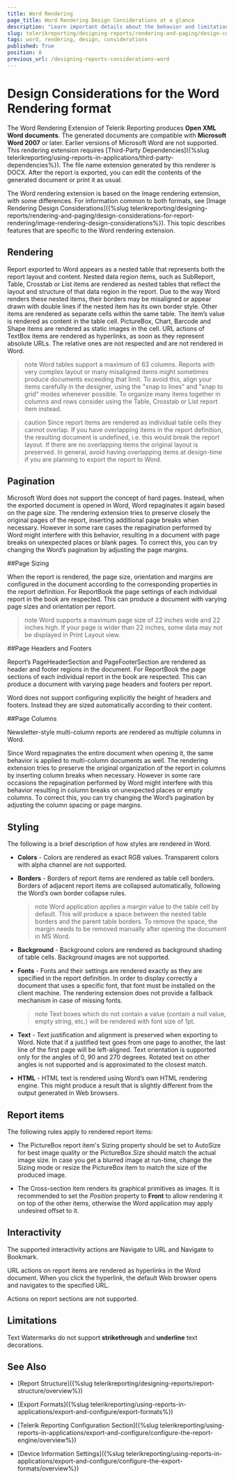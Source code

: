 ```yaml
---
title: Word Rendering
page_title: Word Rendering Design Considerations at a glance
description: "Learn important details about the behavior and limitations of the Word rendering format, that need to be taken into account when designing a report with Word rendering in mind."
slug: telerikreporting/designing-reports/rendering-and-paging/design-considerations-for-report-rendering/word-rendering-design-considerations
tags: word, rendering, design, considerations
published: True
position: 8
previous_url: /designing-reports-considerations-word
---
```


# Design Considerations for the Word Rendering format

The Word Rendering Extension of Telerik Reporting produces __Open XML Word documents__. The generated documents are compatible with __Microsoft Word 2007__ or later. Earlier versions of Microsoft Word are not supported. This rendering extension requires [Third-Party Dependencies]({%slug telerikreporting/using-reports-in-applications/third-party-dependencies%}). The file name extension generated by this renderer is DOCX. After the report is exported, you can edit the contents of the generated document or print it as usual.

The Word rendering extension is based on the Image rendering extension, with some differences. For information common to both formats, see [Image Rendering Design Considerations]({%slug telerikreporting/designing-reports/rendering-and-paging/design-considerations-for-report-rendering/image-rendering-design-considerations%}). This topic describes features that are specific to the Word rendering extension.

## Rendering

Report exported to Word appears as a nested table that represents both the report layout and content. Nested data region items, such as SubReport, Table, Crosstab or List items are rendered as nested tables that reflect the layout and structure of that data region in the report. Due to the way Word renders these nested items, their borders may be misaligned or appear drawn with double lines if the nested item has its own border style. Other items are rendered as separate cells within the same table. The item’s value is rendered as content in the table cell. PictureBox, Chart, Barcode and Shape items are rendered as static images in the cell. URL actions of TextBox items are rendered as hyperlinks, as soon as they represent absolute URLs. The relative ones are not respected and are not rendered in Word.

>note Word tables support a maximum of 63 columns. Reports with very complex layout or many misaligned items might sometimes produce documents exceeding that limit. To avoid this, align your items carefully in the designer, using the "snap to lines" and "snap to grid" modes whenever possible. To organize many items together in columns and rows consider using the Table, Crosstab or List report item instead.


>caution Since report items are rendered as individual table cells they cannot overlap. If you have overlapping items in the report definition, the resulting document is undefined, i.e. this would break the report layout. If there are no overlapping items the original layout is preserved. In general, avoid having overlapping items at design-time if you are planning to export the report to Word.


## Pagination

Microsoft Word does not support the concept of hard pages. Instead, when the exported document is opened in Word, Word repaginates it again based on the page size. The rendering extension tries to preserve closely the original pages of the report, inserting additional page breaks when necessary. However in some rare cases the repagination performed by Word might interfere with this behavior, resulting in a document with page breaks on unexpected places or blank pages. To correct this, you can try changing the Word’s pagination by adjusting the page margins.

##Page Sizing

When the report is rendered, the page size, orientation and margins are configured in the document according to the corresponding properties in the report definition. For ReportBook the page settings of each individual report in the book are respected. This can produce a document with varying page sizes and orientation per report.

>note Word supports a maximum page size of 22 inches wide and 22 inches high. If your page is wider than 22 inches, some data may not be displayed in Print Layout view.


##Page Headers and Footers

Report’s PageHeaderSection and PageFooterSection are rendered as header and footer regions in the document. For ReportBook the page sections of each individual report in the book are respected. This can produce a document with varying page headers and footers per report.

Word does not support configuring explicitly the height of headers and footers. Instead they are sized automatically according to their content.

##Page Columns

Newsletter-style multi-column reports are rendered as multiple columns in Word.

Since Word repaginates the entire document when opening it, the same behavior is applied to multi-column documents as well. The rendering extension tries to preserve the original organization of the report in columns by inserting column breaks when necessary. However in some rare occasions the repagination performed by Word might interfere with this behavior resulting in column breaks on unexpected places or empty columns. To correct this, you can try changing the Word’s pagination by adjusting the column spacing or page margins.

## Styling

The following is a brief description of how styles are rendered in Word.         

*  __Colors__ - Colors are rendered as exact RGB values. Transparent colors with alpha
            channel are not supported.

*  __Borders__ - Borders of report items are rendered as table cell borders. Borders of adjacent report items are collapsed automatically, following the Word’s own border collapse rules.

   >note Word application applies a margin value to the table cell by default. This will produce a space between the nested table borders and the parent table borders. To remove the space, the margin needs to be removed manually after opening the document in MS Word.
>

*  __Background__ - Background colors are rendered as background shading of table cells. Background images are not supported.

*  __Fonts__ - Fonts and their settings are rendered exactly as they are specified in the report definition. In order to display correctly a document that uses a specific font, that font must be installed on the client machine. The rendering extension does not provide a fallback mechanism in case of missing fonts.

   >note Text boxes which do not contain a value (contain a null value, empty string, etc.) will be rendered with font size of 1pt.
>

*  __Text__ - Text justification and alignment is preserved when exporting to Word. Note that if a justified text goes from one page to another, the last line of the first page will be left-aligned. Text orientation is supported only for the angles of 0, 90 and 270 degrees. Rotated text on other angles is not supported and is approximated to the closest match.

*  __HTML__ - HTML text is rendered using Word’s own HTML rendering engine. This might produce a result that is slightly different from the output generated in Web browsers.

## Report items

The following rules apply to rendered report items:

* The PictureBox report item's Sizing property should be set to AutoSize for best image quality or the PictureBox.Size should match the actual image size. In case you get a blurred image at run-time, change the Sizing mode or resize the PictureBox item to match the size of the produced image.

* The Cross-section item renders its graphical primitives as images. It is recommended to set the *Position*  property to __Front__ to allow rendering it on top of the other items, otherwise the Word application may apply undesired offset to it.

## Interactivity

The supported interactivity actions are Navigate to URL and Navigate to Bookmark.

URL actions on report items are rendered as hyperlinks in the Word document. When you click the hyperlink, the default Web browser opens and navigates to the specified URL.

Actions on report sections are not supported.

## Limitations

Text Watermarks do not support __strikethrough__ and __underline__ text decorations.

## See Also

 * [Report Structure]({%slug telerikreporting/designing-reports/report-structure/overview%})

 * [Export Formats]({%slug telerikreporting/using-reports-in-applications/export-and-configure/export-formats%})

 * [Telerik Reporting Configuration Section]({%slug telerikreporting/using-reports-in-applications/export-and-configure/configure-the-report-engine/overview%})

 * [Device Information Settings]({%slug telerikreporting/using-reports-in-applications/export-and-configure/configure-the-export-formats/overview%})
